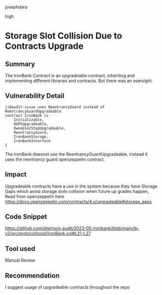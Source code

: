 josephdara

high

# Storage Slot Collision Due to Contracts Upgrade

## Summary
The IronBank Contract is an upgradeable contract, inheriting and implementing different libraries and contracts. But there was an oversight.

## Vulnerability Detail
```solidity
//@audit-issue uses ReentrancyGuard instead of ReentrancyGuardUpgradeable 
contract IronBank is
    Initializable,
    UUPSUpgradeable,
    Ownable2StepUpgradeable,
    ReentrancyGuard,
    IronBankStorage,
    IronBankInterface
{
```
The IronBank doesnot use the ReentrancyGuardUpgradeable, instead it uses the reentrancy guard openzeppelin contract.


## Impact
Upgradeable contracts have a use in the system because they have Storage Gaps which avoid storage slots collision when future up grades happen, 
Read from openzeppelin here https://docs.openzeppelin.com/contracts/4.x/upgradeable#storage_gaps

## Code Snippet
https://github.com/sherlock-audit/2023-05-ironbank/blob/main/ib-v2/src/protocol/pool/IronBank.sol#L21-L27
## Tool used

Manual Review

## Recommendation
I suggest usage of upgradeable contracts throughout the repo